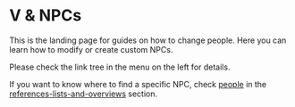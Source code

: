 # V & NPCs

This is the landing page for guides on how to change people. Here you can learn how to modify or create custom NPCs.&#x20;

Please check the link tree in the menu on the left for details.

If you want to know where to find a specific NPC, check [people](../../for-mod-creators-theory/references-lists-and-overviews/people/ "mention") in the [references-lists-and-overviews](../../for-mod-creators-theory/references-lists-and-overviews/ "mention") section.

